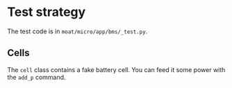 # Test strategy

The test code is in `moat/micro/app/bms/_test.py`.

## Cells

The `cell` class contains a fake battery cell. You can feed it some power
with the `add_p` command.
